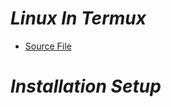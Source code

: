 # *Linux In Termux*

* [Source File](https://github.com/AungThuMyint/TermuxLinuxFiles)

# *Installation Setup*
